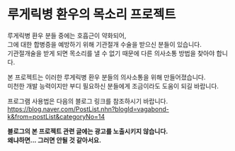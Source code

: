 # 루게릭병 환우의 목소리 프로젝트
루게릭병 환우 분들 중에는 호흡근이 약화되어,   
그에 대한 합병증을 예방하기 위해 기관절개 수술을 받으신 분들이 있습니다.   
기관절개술을 받게 되면 목소리를 낼 수 없기 때문에 다른 의사소통 방법을 찾아야 합니다.

본 프로젝트는 이러한 루게릭병 환우 분들의 의사소통을 위해 만들어졌습니다.   
미천한 개발 능력이지만 부디 필요하신 분들에게 조금이라도 도움이 되길 바랍니다.

프로그램 사용법은 다음의 블로그 링크를 참조하시기 바랍니다.   
https://blog.naver.com/PostList.nhn?blogId=vagabond-k&from=postList&categoryNo=14

**블로그의 본 프로젝트 관련 글에는 광고를 노출시키지 않습니다.   
왜냐하면... 그러면 안될 것 같아서요.**
